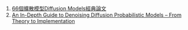 1. [66個擴散模型Diffusion Models經典論文](https://tomohiroliu22.medium.com/66%E5%80%8B%E6%93%B4%E6%95%A3%E6%A8%A1%E5%9E%8Bdiffusion-models%E7%B6%93%E5%85%B8%E8%AB%96%E6%96%87-31ebe39e697f)
2. [An In-Depth Guide to Denoising Diffusion Probabilistic Models – From Theory to Implementation](https://learnopencv.com/denoising-diffusion-probabilistic-models/)